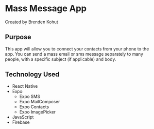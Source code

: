 # Mass Message App
Created by Brenden Kohut

## Purpose
This app will allow you to connect your contacts from your phone to the app. You can send a mass email or sms message separately to many people, with a specific subject (if applicable) and body.

## Technology Used
- React Native
- Expo
  - Expo SMS
  - Expo MailComposer
  - Expo Contacts
  - Expo ImagePicker
- JavaScript
- Firebase
